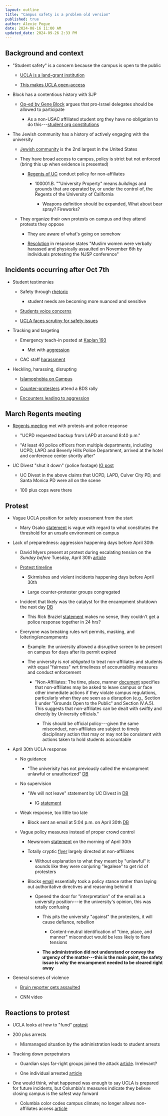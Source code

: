 ```yaml
---
layout: outline
title: "Campus safety is a problem old version"
published: true
author: Alexie Pogue
date: 2024-08-16 11:00 AM
updated_date: 2024-09-26 2:33 PM
---
```


## Background and context

- "Student safety" is a concern because the campus is open to the public

	- [UCLA is a land-grant institution](https://www.nifa.usda.gov/about-nifa/how-we-work/partnerships/land-grant-colleges-universities)

	- [This makes UCLA open-access](https://dailybruin.com/2024/01/29/uclas-open-campus-raises-questions-around-student-safety)

- Block has a contentious history with SJP

	- [Op-ed by Gene Block](https://dailybruin.com/2018/11/18/national-students-for-justice-in-palestine-conference-goes-on-despite-on-campus-protest) argues that pro-Israel delegates should be allowed to participate 

		- As a non-USAC affiliated student org they have no obligation to do this---[student org constitutions](https://docs.google.com/document/d/1C129AzlLy7CYdq81f2TUWyMaVdpr0V7LHmKVnA1PvoE/edit) 

- The Jewish community has a history of actively engaging with the university 

	- [Jewish community](https://scholarworks.brandeis.edu/esploro/outputs/report/9924131723201921#file-2) is the 2nd largest in the United States 

	- They have broad access to campus, policy is strict but not enforced (bring this up when evidence is presented)

		- [Regents of UC](https://policy.ucop.edu/doc/3000127/NonAffiliateRegs#:~:text=CURFEW.,the%20campus%20or%20University%20location.) conduct policy for non-affiliates 

			- 100001.B. ""University Property" means *buildings* and grounds that are operated by, or under the control of, the Regents of the University of California

				- Weapons definition should be expanded, What about bear spray? Fireworks?

	- They organize their own protests on campus and they attend protests they oppose

		- They are aware of what's going on somehow

		- [Resolution](https://static1.squarespace.com/static/6508fc8793db9d26ceab8952/t/65093f0232032a4edc39b4f9/1695104770978/A+Resolution+In+Favor+of+Equalized+Access+to+UCLA+for+Non-Commerical+Speech+Events%3B+Specifically+in+Regards+to+SJP.pdf) in response states "Muslim women were verbally harassed and physically assaulted on November 6th by individuals protesting the NJSP conference"

## Incidents occurring after Oct 7th 

- Student testimonies

	- Safety through [rhetoric](https://www.instagram.com/p/CygsqBTPKsQ/?hl=en&img_index=3) 

		- student needs are becoming more nuanced and sensitive

	- [Students voice concerns](https://dailybruin.com/2023/11/19/students-voice-worries-over-islamophobia-on-ucla-campus)

	- [UCLA faces scrutiny for safety issues](https://dailybruin.com/2023/12/05/ucla-faces-scrutiny-for-safety-issues-at-protests-for-israel-palestine)

- Tracking and targeting 

	- Emergency teach-in posted at [Kaplan 193](https://www.instagram.com/p/CyMXtjEy11s/?hl=en) 

		- Met with [aggression](https://www.instagram.com/p/CyTYyrwrue7/?hl=en&img_index=1) 

	- CAC staff [harassment](https://www.instagram.com/p/CzXnL2ELkpd/?img_index=1)

- Heckling, harassing, disrupting 

	- [Islamophobia on Campus](https://www.reddit.com/r/ucla/comments/17k6sx8/islamophobes_on_campus/)

	- [Counter-protesters](https://dailybruin.com/2024/02/08/student-organizations-host-rally-demanding-uclas-divestment-from-israel) attend a BDS rally

	- [Encounters leading to aggression](https://www.instagram.com/p/CzXnL2ELkpd/?img_index=1)


## March Regents meeting 

- [Regents meeting](https://dailybruin.com/2024/03/20/protesters-sit-in-at-luskin-conference-center-ahead-of-uc-regents-vote-on-item-j1) met with protests and police response 

	- "UCPD requested backup from LAPD at around 8:40 p.m."

	- "At least 40 police officers from multiple departments, including UCPD, LAPD and Beverly Hills Police Department, arrived at the hotel and conference center shortly after"

- UC Divest "shut it down" (police footage) [IG post](https://www.instagram.com/p/C51p_t2SMCH/?hl=en)

	- UC Divest in the above claims that UCPD, LAPD, Culver City PD, and Santa Monica PD were all on the scene

	- 100 plus cops were there

## Protest

- Vague UCLA position for safety assessment from the start

	- Mary Osako [statement](https://newsroom.ucla.edu/ucla-statement-about-encampment-on-campus-april-26) is vague with regard to what constitutes the threshold for an unsafe environment on campus

- Lack of preparedness: aggression happening days before April 30th

	- David Myers present at protest during escalating tension on the *Sunday before* Tuesday, April 30th [article](https://forward.com/opinion/608479/ucla-violence-campus-protests/)

	- [Protest timeline](https://alexiepogue.com/2024/06/20/Why-do-major-protest-related-incidents-keep-happening-at-UCLA/)

		- Skirmishes and violent incidents happening days before April 30th

		- Large counter-protester groups congregated

	- Incident that likely was the catalyst for the encampment shutdown the next day [DB](https://dailybruin.com/2024/04/30/ucpd-responds-to-counter-protesters-midnight-attempt-to-breach-encampment)

		- This Rick Braziel [statement](https://dailybruin.com/2024/07/24/ucla-spends-millions-on-pro-palestine-protests-considers-attendants-to-fund-costs) makes no sense, they couldn't get a police response together in 24 hrs?

	- Everyone was breaking rules wrt permits, masking, and loitering/encampments

		- Example: the university allowed a disruptive screen to be present on campus for days after its permit expired

		- The university is *not obligated* to treat non-affiliates and students with equal "fairness" wrt timeliness of accountability measures and conduct enforcement

			- "Non-Affiliates: The time, place, manner [document](https://sole.ucla.edu/file/4efd2db6-2863-447e-acb3-ca109fa5b33c) specifies that non-affiliates may be asked to leave campus or face other immediate actions if they violate campus regulations, particularly when they are seen as a disruption (e.g., Section II under "Grounds Open to the Public" and Section IV.A.5). This suggests that non-affiliates can be dealt with swiftly and directly by University officials."

				- This should be official policy---given the same misconduct, non-affiliates are subject to timely disciplinary action that may or may not be consistent with actions taken to hold students accountable

- April 30th UCLA response 

	- No guidance

		- "The univerisity has not previously called the encampment unlawful or unauthorized" [DB](https://dailybruin.com/2024/04/30/block-indicates-potential-consequences-for-protesters-condemns-campus-aggression)

	- No supervision 

		- "We will not leave" statement by UC Divest in [DB](https://dailybruin.com/2024/04/30/block-indicates-potential-consequences-for-protesters-condemns-campus-aggression)

			- IG [statement](https://www.instagram.com/p/C6aTBAhLoOl/?hl=en&img_index=1)

	- Weak response, too little too late

		- Block sent an email at 5:04 p.m. on April 30th [DB](https://dailybruin.com/2024/04/30/block-indicates-potential-consequences-for-protesters-condemns-campus-aggression)


	- Vague policy measures instead of proper crowd control 

		- Newsroom [statement](https://newsroom.ucla.edu/ucla-statement-on-demonstrations-april-30) on the morning of April 30th

		- Totally cryptic [flyer](https://drive.google.com/file/d/1dmqAjbGiet8_PGS5cG632mjvPVt3geq5/view) largely directed at non-affiliates

			- Without explanation to what they meant by "unlawful" it sounds like they were conjuring "legalese" to get rid of protesters

		- Blocks [email](https://newsroom.ucla.edu/affirming-our-values-in-a-challenging-time) essentially took a policy stance rather than laying out authoritative directives and reasoning behind it

			- Opened the door for "interpretation" of the email as a university position---ie the university's opinion, this was totally confusing

				- This pits the university "against" the protesters, it will cause defiance, rebellion

					- Content-neutral identification of "time, place, and manner" misconduct would be less likely to flare tensions 

				- **The administration did not understand or convey the urgency of the matter---this is the main point, the safety issue is why the encampment needed to be cleared right away**

- General scenes of violence

	- [Bruin reporter gets assaulted](https://x.com/loisbeckett/status/1785843179801153865?ref_src=twsrc%5Etfw%7Ctwcamp%5Etweetembed%7Ctwterm%5E1785843179801153865%7Ctwgr%5E2db7b041a9d18a0006d25a41759e7877cf043ff8%7Ctwcon%5Es1_&ref_url=http%3A%2F%2F127.0.0.1%3A4000%2F2024%2F05%2F30%2FIn-the-Aftermath-of-the-Protest-Events-People-Should-be-Talking-and-UCLA-Needs-to-Come-to-the-Table%2F)

	- CNN video 




## Reactions to protest

- UCLA looks at how to "fund" [protest](https://dailybruin.com/2024/07/24/ucla-spends-millions-on-pro-palestine-protests-considers-attendants-to-fund-costs)

- 200 plus arrests
	
	- Mismanaged situation by the administration leads to student arrests 

- Tracking down perpetrators 

	- Guardian says far-right groups joined the attack [article](https://www.theguardian.com/us-news/article/2024/may/10/college-campus-protests-far-right). Irrelevant? 

	- One individual arrested [article](https://www.cbsnews.com/losangeles/news/ucla-police-makes-first-arrest-in-connection-with-april-30-attack-on-encampment/)




- One would think, what happened was enough to say UCLA is prepared for future incidents, but Columbia's measures indicate they believe closing campus is the safest way forward
	
	- Columbia color codes campus climate; no longer allows non-affiliates access [article](https://ny1.com/nyc/all-boroughs/news/2024/08/10/columbia-again-restrict-access-to-campus#:~:text=10%2C%202024-,Columbia%20will%20require%20a%20university%20ID%20to%20access%20campus%20starting,said%20of%20the%20Columbia%20campus)
